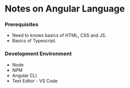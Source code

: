 # Notes on Angular Language
### Prerequisites
- Need to knows basics of HTML, CSS and JS.
- Basics of Typescript.

### Development Environment
- Node
- NPM
- Angular CLI
- Text Editor - VS Code
